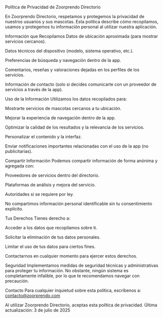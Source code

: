 Política de Privacidad de Zoorprendo Directorio

En Zoorprendo Directorio, respetamos y protegemos la privacidad de nuestros usuarios y sus mascotas. Esta política describe cómo recopilamos, usamos y protegemos tu información personal al utilizar nuestra aplicación.

Información que Recopilamos
Datos de ubicación aproximada (para mostrar servicios cercanos).

Datos técnicos del dispositivo (modelo, sistema operativo, etc.).

Preferencias de búsqueda y navegación dentro de la app.

Comentarios, reseñas y valoraciones dejadas en los perfiles de los servicios.

Información de contacto (solo si decides comunicarte con un proveedor de servicios a través de la app).

Uso de la Información
Utilizamos los datos recopilados para:

Mostrarte servicios de mascotas cercanos a tu ubicación.

Mejorar la experiencia de navegación dentro de la app.

Optimizar la calidad de los resultados y la relevancia de los servicios.

Personalizar el contenido y la interfaz.

Enviar notificaciones importantes relacionadas con el uso de la app (no publicitarias).

Compartir Información
Podemos compartir información de forma anónima y agregada con:

Proveedores de servicios dentro del directorio.

Plataformas de análisis y mejora del servicio.

Autoridades si se requiere por ley.

No compartimos información personal identificable sin tu consentimiento explícito.

Tus Derechos
Tienes derecho a:

Acceder a los datos que recopilamos sobre ti.

Solicitar la eliminación de tus datos personales.

Limitar el uso de tus datos para ciertos fines.

Contactarnos en cualquier momento para ejercer estos derechos.

Seguridad
Implementamos medidas de seguridad técnicas y administrativas para proteger tu información. No obstante, ningún sistema es completamente infalible, por lo que te recomendamos navegar con precaución.

Contacto
Para cualquier inquietud sobre esta política, escríbenos a: contacto@zoorprendo.com

Al utilizar Zoorprendo Directorio, aceptas esta política de privacidad.
Última actualización: 3 de julio de 2025

